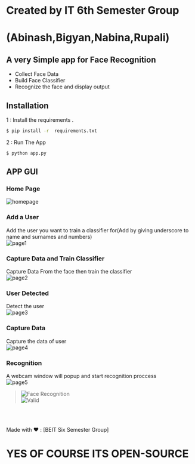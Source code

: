 # Created by IT 6th Semester Group
# (Abinash,Bigyan,Nabina,Rupali) 

## A very Simple app for Face Recognition  

  - Collect Face Data
  - Build Face Classifier 
  - Recognize the face and display output

## Installation

1 : Install the requirements .

```sh
$ pip install -r  requirements.txt
```

2 : Run The App 

```sh
$ python app.py
```

## APP GUI

### Home Page
![homepage](https://github.com/theoptimist76/Face-Recognition-System/blob/main/snapshots/homepage.PNG)

### Add a User <br>
Add the user you want to train a classifier for(Add by giving underscore to name and surnames and numbers) <br>
![page1](https://github.com/theoptimist76/Face-Recognition-System/blob/main/snapshots/adduser.PNG)

### Capture Data and Train Classifier<br>
Capture Data From the face then train the classifier<br>
![page2](https://github.com/theoptimist76/Face-Recognition-System/blob/main/snapshots/captureimage.PNG)
<br>


### User Detected<br>
Detect the user<br>
![page3](https://github.com/theoptimist76/Face-Recognition-System/blob/main/snapshots/facedetected.PNG)
<br>

### Capture Data<br>
Capture the data of user<br>
![page4](https://github.com/theoptimist76/Face-Recognition-System/blob/main/snapshots/captureimage.PNG)
<br>

### Recognition <br>
A webcam window will popup and start recognition proccess<br>
![page5](https://github.com/theoptimist76/Face-Recognition-System/blob/main/snapshots/recognizer.PNG)<br>
>![Face Recognition](https://github.com/theoptimist76/Face-Recognition-System/blob/main/snapshots/recognized.PNG)<br>
>![Valid](https://github.com/theoptimist76/Face-Recognition-System/blob/main/snapshots/valid.PNG)<br>


<br><br>

Made with ❤ : [BEIT Six Semester Group]<br>

# YES OF COURSE ITS OPEN-SOURCE



